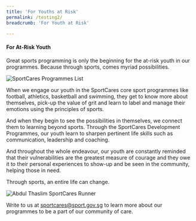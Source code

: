 ```yaml
---
title: 'For Youths at Risk'
permalink: /testing2/
breadcrumb: 'For Youth at Risk'

---
```


#### For At-Risk Youth
Great sports programming is only the beginning for the at-risk youth in our programmes. Because through sports, comes myriad possibilities.

![SportCares Programmes List](/images/SportCares-Experience.png)

When we engage our youth in the SportCares core sport programmes like football, athletics, basketball and swimming, they get to know more about themselves, pick-up the value of grit and learn to label and manage their emotions using the principles of sports.

And when they begin to see the possibilities in themselves, we connect them to learning beyond sports. Through the SportCares Development Programmes, our youth learn to sharpen pertinent life skills such as communication, leadership and coaching.

And throughout the whole endeavour, our youth are constantly reminded that their vulnerabilities are the greatest measure of courage and they owe it to their personal experiences to show-up and be seen in the community, helping those in need.

Through sports, an entire life can change.


![Abdul Thaslim SportCares Runner](/images/Abdul-Thaslim-SportCares-Runner.jpg)

Write to us at <sportcares@sport.gov.sg> to learn more about our programmes to be a part of our community of care.  
